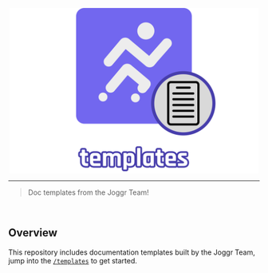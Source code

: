 <div>
    <p align="center">
        <img src="/.github/assets/gh-logo.png" align="center" width="500" />
    </p>
    <hr>
</div>

> Doc templates from the Joggr Team!

<br />

## Overview

This repository includes documentation templates built by the Joggr Team, jump into the [`/templates`](/templates) to get started.
